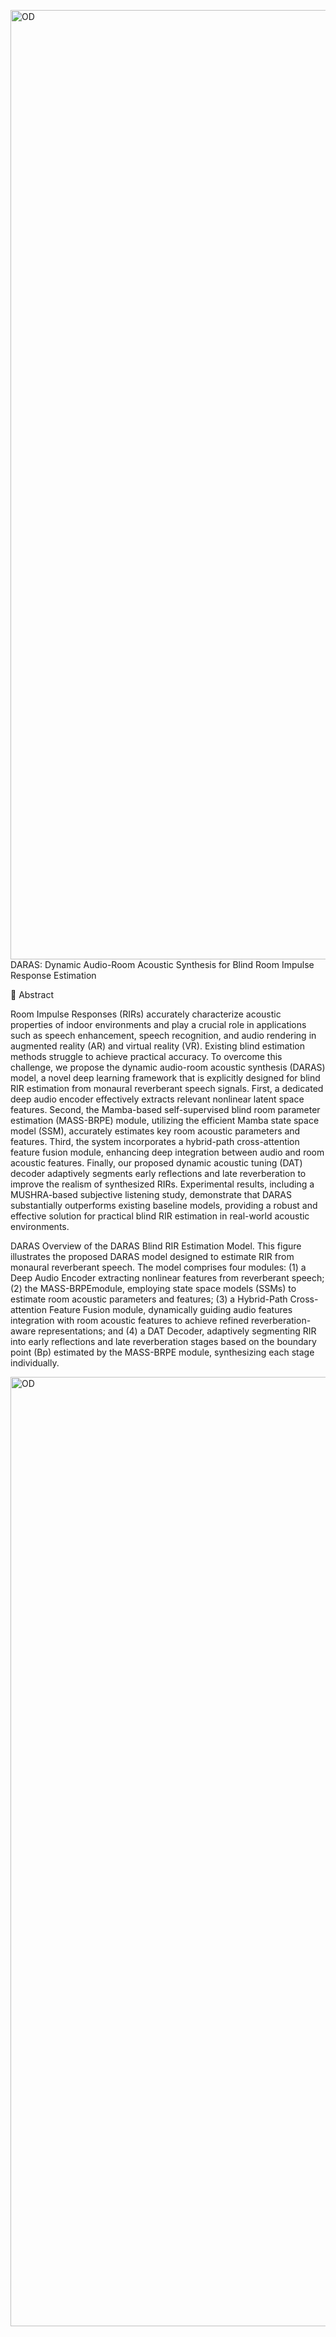 <img width="3012" height="1519" alt="OD" src="https://github.com/user-attachments/assets/369b674f-65c1-419c-967d-7cb9b17e8c2d" />DARAS: Dynamic Audio-Room Acoustic Synthesis for Blind Room Impulse Response Estimation

📜 Abstract

Room Impulse Responses (RIRs) accurately characterize acoustic properties of indoor environments and play a crucial role in applications such as speech enhancement, speech recognition, and audio rendering in augmented reality (AR) and virtual reality (VR). Existing blind estimation methods struggle to achieve practical accuracy. To overcome this challenge, we propose the dynamic audio-room acoustic synthesis (DARAS) model, a novel deep learning framework that is explicitly designed for blind RIR estimation from monaural reverberant speech signals. First, a dedicated deep audio encoder effectively extracts relevant nonlinear latent space features. Second, the Mamba-based self-supervised blind room parameter estimation (MASS-BRPE) module, utilizing the efficient Mamba state space model (SSM), accurately estimates key room acoustic parameters and features. Third, the system incorporates a hybrid-path cross-attention feature fusion module, enhancing deep integration between audio and room acoustic features. Finally, our proposed dynamic acoustic tuning (DAT) decoder adaptively segments early reflections and late reverberation to improve the realism of synthesized RIRs. Experimental results, including a MUSHRA-based subjective listening study, demonstrate that DARAS substantially outperforms existing baseline models, providing a robust and effective solution for practical blind RIR estimation in real-world acoustic environments.

DARAS
 Overview of the DARAS Blind RIR Estimation Model. This figure illustrates the proposed DARAS model designed to estimate RIR from
 monaural reverberant speech. The model comprises four modules: (1) a Deep Audio Encoder extracting nonlinear features from reverberant speech; (2) the MASS-BRPEmodule, employing state space models (SSMs) to estimate room acoustic parameters and features; (3) a Hybrid-Path Cross-attention Feature
 Fusion module, dynamically guiding audio features integration with room acoustic features to achieve refined reverberation-aware representations; and (4) a DAT Decoder, adaptively segmenting RIR into early reflections and
 late reverberation stages based on the boundary point (Bp) estimated by the MASS-BRPE module, synthesizing each stage individually.

<img width="3012" height="1519" alt="OD" src="https://github.com/user-attachments/assets/7d15853d-332b-44dc-861a-efc6a0105cef" />

